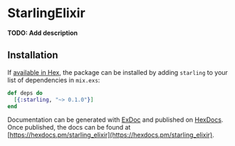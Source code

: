 # StarlingElixir

**TODO: Add description**

## Installation

If [available in Hex](https://hex.pm/docs/publish), the package can be installed
by adding `starling` to your list of dependencies in `mix.exs`:

```elixir
def deps do
  [{:starling, "~> 0.1.0"}]
end
```

Documentation can be generated with [ExDoc](https://github.com/elixir-lang/ex_doc)
and published on [HexDocs](https://hexdocs.pm). Once published, the docs can
be found at [https://hexdocs.pm/starling_elixir](https://hexdocs.pm/starling_elixir).

